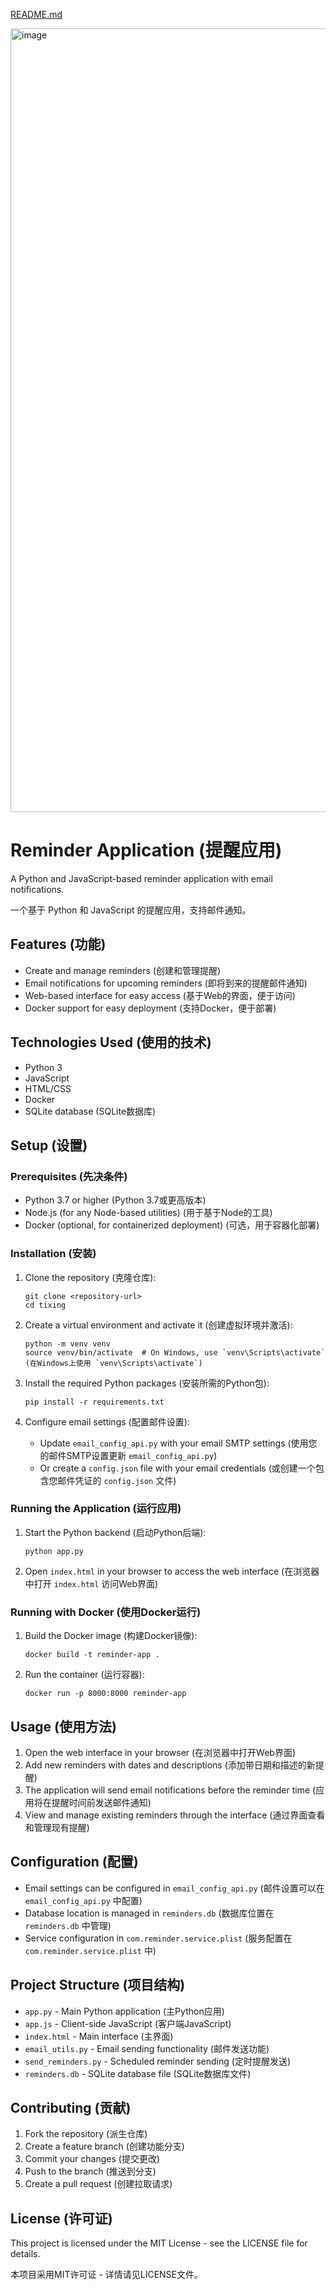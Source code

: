 [README.md](https://github.com/user-attachments/files/22168445/README.md)

<img width="2830" height="1254" alt="image" src="https://github.com/user-attachments/assets/8952ab1f-c4e4-4787-90a9-c576a4364877" />

# Reminder Application (提醒应用)

A Python and JavaScript-based reminder application with email notifications.

一个基于 Python 和 JavaScript 的提醒应用，支持邮件通知。

## Features (功能)

- Create and manage reminders (创建和管理提醒)
- Email notifications for upcoming reminders (即将到来的提醒邮件通知)
- Web-based interface for easy access (基于Web的界面，便于访问)
- Docker support for easy deployment (支持Docker，便于部署)

## Technologies Used (使用的技术)

- Python 3
- JavaScript
- HTML/CSS
- Docker
- SQLite database (SQLite数据库)

## Setup (设置)

### Prerequisites (先决条件)

- Python 3.7 or higher (Python 3.7或更高版本)
- Node.js (for any Node-based utilities) (用于基于Node的工具)
- Docker (optional, for containerized deployment) (可选，用于容器化部署)

### Installation (安装)

1. Clone the repository (克隆仓库):
   ```
   git clone <repository-url>
   cd tixing
   ```

2. Create a virtual environment and activate it (创建虚拟环境并激活):
   ```
   python -m venv venv
   source venv/bin/activate  # On Windows, use `venv\Scripts\activate` (在Windows上使用 `venv\Scripts\activate`)
   ```

3. Install the required Python packages (安装所需的Python包):
   ```
   pip install -r requirements.txt
   ```

4. Configure email settings (配置邮件设置):
   - Update `email_config_api.py` with your email SMTP settings (使用您的邮件SMTP设置更新 `email_config_api.py`)
   - Or create a `config.json` file with your email credentials (或创建一个包含您邮件凭证的 `config.json` 文件)

### Running the Application (运行应用)

1. Start the Python backend (启动Python后端):
   ```
   python app.py
   ```

2. Open `index.html` in your browser to access the web interface (在浏览器中打开 `index.html` 访问Web界面)

### Running with Docker (使用Docker运行)

1. Build the Docker image (构建Docker镜像):
   ```
   docker build -t reminder-app .
   ```

2. Run the container (运行容器):
   ```
   docker run -p 8000:8000 reminder-app
   ```

## Usage (使用方法)

1. Open the web interface in your browser (在浏览器中打开Web界面)
2. Add new reminders with dates and descriptions (添加带日期和描述的新提醒)
3. The application will send email notifications before the reminder time (应用将在提醒时间前发送邮件通知)
4. View and manage existing reminders through the interface (通过界面查看和管理现有提醒)

## Configuration (配置)

- Email settings can be configured in `email_config_api.py` (邮件设置可以在 `email_config_api.py` 中配置)
- Database location is managed in `reminders.db` (数据库位置在 `reminders.db` 中管理)
- Service configuration in `com.reminder.service.plist` (服务配置在 `com.reminder.service.plist` 中)

## Project Structure (项目结构)

- `app.py` - Main Python application (主Python应用)
- `app.js` - Client-side JavaScript (客户端JavaScript)
- `index.html` - Main interface (主界面)
- `email_utils.py` - Email sending functionality (邮件发送功能)
- `send_reminders.py` - Scheduled reminder sending (定时提醒发送)
- `reminders.db` - SQLite database file (SQLite数据库文件)

## Contributing (贡献)

1. Fork the repository (派生仓库)
2. Create a feature branch (创建功能分支)
3. Commit your changes (提交更改)
4. Push to the branch (推送到分支)
5. Create a pull request (创建拉取请求)

## License (许可证)

This project is licensed under the MIT License - see the LICENSE file for details.

本项目采用MIT许可证 - 详情请见LICENSE文件。
